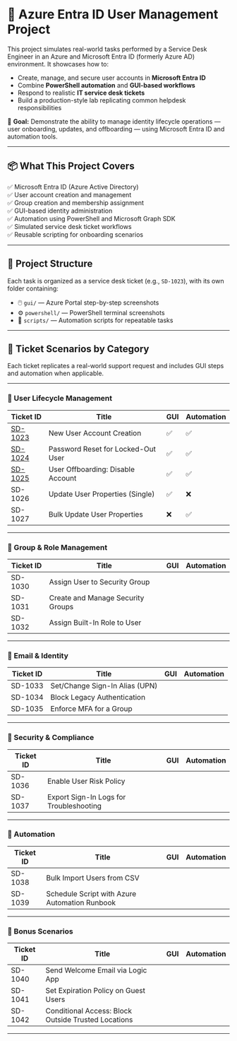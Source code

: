 # 🚀 Azure Entra ID User Management Project

This project simulates real-world tasks performed by a Service Desk Engineer in an Azure and Microsoft Entra ID (formerly Azure AD) environment. It showcases how to:

- Create, manage, and secure user accounts in **Microsoft Entra ID**
- Combine **PowerShell automation** and **GUI-based workflows**
- Respond to realistic **IT service desk tickets**
- Build a production-style lab replicating common helpdesk responsibilities

🎯 **Goal:** Demonstrate the ability to manage identity lifecycle operations — user onboarding, updates, and offboarding — using Microsoft Entra ID and automation tools.

---

## 📦 What This Project Covers

✅ Microsoft Entra ID (Azure Active Directory)  
✅ User account creation and management  
✅ Group creation and membership assignment  
✅ GUI-based identity administration  
✅ Automation using PowerShell and Microsoft Graph SDK  
✅ Simulated service desk ticket workflows  
✅ Reusable scripting for onboarding scenarios

---

## 📁 Project Structure

Each task is organized as a service desk ticket (e.g., `SD-1023`), with its own folder containing:

- 🖱️ `gui/` — Azure Portal step-by-step screenshots  
- ⚙️ `powershell/` — PowerShell terminal screenshots  
- 📜 `scripts/` — Automation scripts for repeatable tasks  

---

## 🎫 Ticket Scenarios by Category

Each ticket replicates a real-world support request and includes GUI steps and automation when applicable.

---

### 🔄 User Lifecycle Management

| Ticket ID                                              | Title                              | GUI | Automation |
| ------------------------------------------------------ | ---------------------------------- | --- | ---------- |
| [SD-1023](./tickets/SD-1023/SD-1023-new-user.md)       | New User Account Creation          | ✅  | ✅         |
| [SD-1024](./tickets/SD-1024/SD-1024-password-reset.md) | Password Reset for Locked-Out User | ✅  | ✅         |
| [SD-1025](./tickets/SD-1025/SD-1025-disable-user.md)   | User Offboarding: Disable Account  | ✅  | ✅         |
| SD-1026                                                | Update User Properties (Single)    | ✅  | ❌         |
| SD-1027                                                | Bulk Update User Properties        | ❌  | ✅         |

---

### 👥 Group & Role Management

| Ticket ID  | Title                              | GUI | Automation |
| ---------- | ---------------------------------- | --- | ---------- |
| SD-1030    | Assign User to Security Group      |     |            |
| SD-1031    | Create and Manage Security Groups  |     |            |
| SD-1032    | Assign Built-In Role to User       |     |            |

---

### 📧 Email & Identity

| Ticket ID  | Title                              | GUI | Automation |
| ---------- | ---------------------------------- | --- | ---------- |
| SD-1033    | Set/Change Sign-In Alias (UPN)     |     |            |
| SD-1034    | Block Legacy Authentication        |     |            |
| SD-1035    | Enforce MFA for a Group            |     |            |

---

### 🔐 Security & Compliance

| Ticket ID  | Title                                   | GUI | Automation |
| ---------- | --------------------------------------- | --- | ---------- |
| SD-1036    | Enable User Risk Policy                 |     |            |
| SD-1037    | Export Sign-In Logs for Troubleshooting |     |            |

---

### 🤖 Automation

| Ticket ID  | Title                                         | GUI | Automation |
| ---------- | --------------------------------------------- | --- | ---------- |
| SD-1038    | Bulk Import Users from CSV                   |   |          |
| SD-1039    | Schedule Script with Azure Automation Runbook|   |          |

---

### 🧪 Bonus Scenarios

| Ticket ID  | Title                                              | GUI | Automation |
| ---------- | -------------------------------------------------- | --- | ---------- |
| SD-1040    | Send Welcome Email via Logic App                   |   |          |
| SD-1041    | Set Expiration Policy on Guest Users               |   |          |
| SD-1042    | Conditional Access: Block Outside Trusted Locations|   |          |

---
